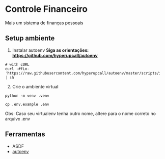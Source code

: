 # Controle Financeiro

Mais um sistema de finanças pessoais


## Setup ambiente 

1. Instalar autoenv **Siga as orientações: https://github.com/hyperupcall/autoenv**

```
# with cURL
curl -#fLo- 'https://raw.githubusercontent.com/hyperupcall/autoenv/master/scripts/install.sh' | sh
```

2. Crie o ambiente virtual

```
python -m venv .venv

```

```
cp .env.example .env

```
Obs: Caso seu virtualenv tenha outro nome, altere para o nome correto no arquivo .env



## Ferramentas

- ASDF
- [autoenv](https://jay.gooby.org/2023/06/13/asdf-python-and-automatically-enabling-virtual-envshttps://jay.gooby.org/2023/06/13/asdf-python-and-automatically-enabling-virtual-envs)

